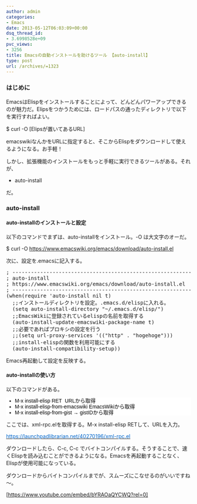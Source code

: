 ```yaml
---
author: admin
categories:
- Emacs
date: 2013-05-12T06:03:09+00:00
dsq_thread_id:
- 3.6998528e+09
pvc_views:
- 3256
title: Emacsの自動インストールを助けるツール 【auto-install】
type: post
url: /archives/=1323
---
```


### はじめに

EmacsはElispをインストールすることによって、どんどんパワーアップできるのが魅力だ。Elipsをつかうためには、ロードパスの通ったディレクトリで以下を実行すればよい。

$ curl -O [Elipsが置いてあるURL]

emacswikiなんかをURLに指定すると、そこからElispをダウンロードして使えるようになる。お手軽！

しかし、拡張機能のインストールをもっと手軽に実行できるツールがある。それが、

  * auto-install 

だ。

### auto-install

#### auto-installのインストールと設定

以下のコマンドでまずは、auto-installをインストール。-O は大文字のオーだ。

$ curl -O <https://www.emacswiki.org/emacs/download/auto-install.el>

次に、設定を.emacsに記入する。

<div style="padding-bottom: 0px; margin: 0px; padding-left: 0px; padding-right: 0px; display: inline; float: none; padding-top: 0px" id="scid:812469c5-0cb0-4c63-8c15-c81123a09de7:ba2fe9fa-944f-4816-9834-e4b303d1e35b" class="wlWriterEditableSmartContent">
  <pre name="code" class="c">; ------------------------------------------------------------------------
; auto-install
; https://www.emacswiki.org/emacs/download/auto-install.el
; ------------------------------------------------------------------------
(when(require 'auto-install nil t)
  ;;インストールディレクトリを設定。.emacs.d/elispに入れる。
  (setq auto-install-directory "~/.emacs.d/elisp/")
  ;;EmacsWikiに登録されているelispの名前を取得する
  (auto-install-update-emacswiki-package-name t)
  ;;必要であればプロキシの設定を行う
  ;;(setq url-proxy-services '(("http" . "hogehoge")))
  ;;install-elispの関数を利用可能にする
  (auto-install-compatibility-setup))
</pre>
</div>

Emacs再起動して設定を反映する。

#### auto-installの使い方

以下のコマンドがある。

<ul style="box-sizing: border-box; text-align: left; text-transform: none; background-color: rgb(255,255,255); text-indent: 0px; letter-spacing: 0px; font: 14px/16px verdana, osaka, sans-serif; white-space: normal; color: rgb(0,0,0); word-spacing: 0px; -webkit-text-size-adjust: auto; -webkit-text-stroke-width: 0px">
  <li style="box-sizing: border-box">
    M-x install-elisp RET&#160; URLから取得
  </li>
  <li style="box-sizing: border-box">
    M-x install-elisp-from-emacswiki EmacsWikiから取得
  </li>
  <li style="box-sizing: border-box">
    M-x install-elisp-from-gist → gistIDから取得
  </li>
</ul>

ここでは、xml-rpc.elを取得する。M-x install-elisp RETして、URLを入力。

[<font color="#0066cc">https://launchpadlibrarian.net/40270196/xml-rpc.el</font>][1]

ダウンロードしたら、C-c, C-c でバイトコンパイルする。そうすることで、速くElispを読み込むことができるようになる。Emacsを再起動することなく、Elispが使用可能になっている。

ダウンロードからバイトコンパイルまでが、スムーズにこなせるのがいいですね～。

[https://www.youtube.com/embed/bYRAOaQYCWQ?rel=0]

 [1]: https://launchpadlibrarian.net/40270196/xml-rpc.el